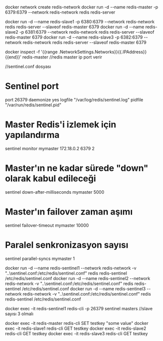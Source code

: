 docker network create redis-network
docker run -d --name redis-master -p 6379:6379 --network redis-network redis redis-server
 
 
docker run -d --name redis-slave1 -p 6380:6379 --network redis-network redis redis-server --slaveof redis-master 6379
docker run -d --name redis-slave2 -p 6381:6379 --network redis-network redis redis-server --slaveof redis-master 6379
docker run -d --name redis-slave3 -p 6382:6379 --network redis-network redis redis-server --slaveof redis-master 6379

docker inspect -f '{{range .NetworkSettings.Networks}}{{.IPAddress}}{{end}}' redis-master //redis master ip port verir

//sentinel.conf dosyası
# Sentinel port
port 26379
daemonize yes
logfile "/var/log/redis/sentinel.log"
pidfile "/var/run/redis/sentinel.pid"
 
# Master Redis'i izlemek için yapılandırma
sentinel monitor mymaster 172.18.0.2 6379 2
 
# Master'ın ne kadar sürede "down" olarak kabul edileceği
sentinel down-after-milliseconds mymaster 5000
 
# Master'ın failover zaman aşımı
sentinel failover-timeout mymaster 10000
 
# Paralel senkronizasyon sayısı
sentinel parallel-syncs mymaster 1
 
 
 
docker run -d --name redis-sentinel1 --network redis-network -v "..\sentinel.conf:/etc/redis/sentinel.conf" redis redis-sentinel /etc/redis/sentinel.conf
docker run -d --name redis-sentinel2 --network redis-network -v "..\sentinel.conf:/etc/redis/sentinel.conf" redis redis-sentinel /etc/redis/sentinel.conf
docker run -d --name redis-sentinel3 --network redis-network -v "..\sentinel.conf:/etc/redis/sentinel.conf" redis redis-sentinel /etc/redis/sentinel.conf
 
 
 
docker exec -it redis-sentinel1 redis-cli -p 26379 sentinel masters //slave sayısı 3 olmalı
 
 
docker exec -it redis-master redis-cli SET testkey "some value"
docker exec -it redis-slave1 redis-cli GET testkey
docker exec -it redis-slave2 redis-cli GET testkey
docker exec -it redis-slave3 redis-cli GET testkey
